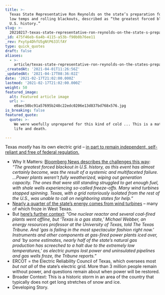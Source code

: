 ```yaml
---
title: >-
  Texas State Representative Ron Reynolds on the state’s preparation for record
  low temps and rolling blackouts, described as “the greatest forced blackout in
  U.S. history.”
slug: >-
  20210217-texas-state-representative-ron-reynolds-on-the-state-s-preparation-for-record-low-temps-and
_id: 475f46eb-6a4b-4115-a53b-f90b0b76ee11
_rev: Pxytp4DhfU5gNtP633lfAY
type: quick_quotes
draft: false
aliases:
  - >-
    article/texas-state-representative-ron-reynolds-on-the-states-preparation-for-record-low-temps-and-rolling-blackouts-described-as-greatest-forced-blackout-in-u-s-history/
_createdAt: '2021-04-01T11:26:56Z'
_updatedAt: '2021-04-17T08:36:02Z'
date: '2021-02-17T21:02:00.000Z'
lastmod: '2021-02-17T21:02:00.000Z'
weight: 50
featured_image:
  alt: Featured article image
  url: >-
    e0aec50bc91a57695b248c22edc0206e13d837bd768x576.jpg
is_breaking: false
featured_quote:
  quote: >-
    We were woefully unprepared for this kind of cold ... This is a matter of
    life and death.

---
```

Texas *mostly* has its own electric grid – [in part to remain independent, self-reliant and free of federal regulation.](https://www.texastribune.org/2011/02/08/texplainer-why-does-texas-have-its-own-power-grid/)

* Why It Matters: [Bloomberg News describes the challenges this way](https://www.bloomberg.com/news/articles/2021-02-17/in-texas-s-black-swan-blackout-everything-went-wrong-at-once): _“The greatest forced blackout in U.S. history, as this event has almost certainly become, was the result of a systemic and multifaceted failure. …Power plants weren’t fully weatherized, wiping out generation capacity. The ones that were still standing struggled to get enough fuel, with shale wells experiencing so-called freeze-offs. Many wind turbines stopped spinning. Texas, with a grid notoriously isolated from the rest of the U.S., was unable to call on neighboring states for help.”_
* [Nearly a quarter of the state’s energy comes from wind turbines](https://www.statesman.com/story/news/2021/02/14/historic-winter-storm-freezes-texas-wind-turbines-hampering-electric-generation/4483230001/) – many of which froze in West Texas.
* But [here’s further context](https://news.yahoo.com/texas-power-grid-failed-mostly-065217364.html): “_One nuclear reactor and several coal-fired plants went offline, but ‘Texas is a gas state,’ Michael Webber, an energy resources professor at the University of Texas, told The Texas Tribune. And ‘gas is failing in the most spectacular fashion right now.’ Instruments and other components at gas-fired power plants iced over, and ‘by some estimates, nearly half of the state’s natural gas production has screeched to a halt due to the extremely low temperatures,’ as electric pumps lost power and uninsulated pipelines and gas wells froze, the Tribune reports.”_
* ERCOT = the Electric Reliability Council of Texas, which oversees most *but not all* of the state’s electric grid. More than 3 million people remain without power, and questions remain about when power will be restored.
* Broader Context: This is a historic storm in an area of the country that typically does not get long stretches of snow and ice.
* Developing Story.